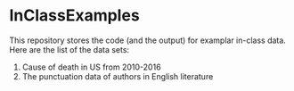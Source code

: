 # InClassExamples
This repository stores the code (and the output) for examplar in-class data. Here are the list of the data sets:
1. Cause of death in US from 2010-2016
2. The punctuation data of authors in English literature
